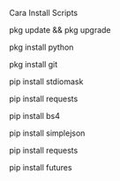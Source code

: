 Cara Install Scripts

pkg update && pkg upgrade

pkg install python

pkg install git

pip install stdiomask

pip install requests

pip install bs4

pip install simplejson

pip install requests

pip install futures
